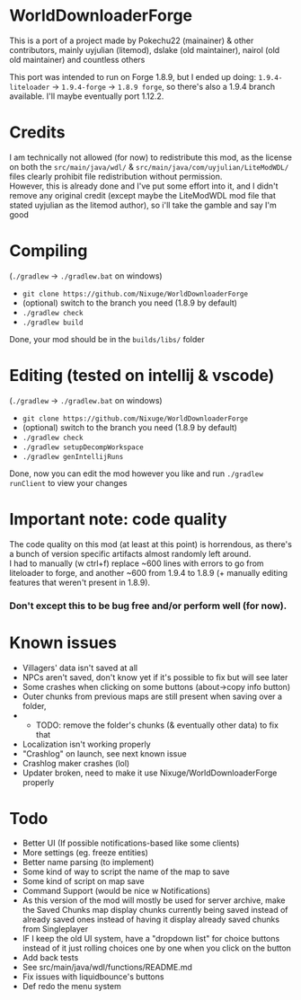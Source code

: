 # WorldDownloaderForge
This is a port of a project made by Pokechu22 (mainainer) & other contributors, mainly uyjulian (litemod), dslake (old maintainer), nairol (old old maintainer) and countless others

This port was intended to run on Forge 1.8.9, but I ended up doing:  `1.9.4-liteloader` -> `1.9.4-forge` -> `1.8.9 forge`, so there's also a 1.9.4 branch available.
I'll maybe eventually port 1.12.2.  

# Credits
I am technically not allowed (for now) to redistribute this mod, as the license on both the `src/main/java/wdl/` & `src/main/java/com/uyjulian/LiteModWDL/` files clearly prohibit file redistribution without permission.  
However, this is already done and I've put some effort into it, and I didn't remove any original credit (except maybe the LiteModWDL mod file that stated uyjulian as the litemod author), so i'll take the gamble and say I'm good

# Compiling
(`./gradlew` -> `./gradlew.bat` on windows)
- `git clone https://github.com/Nixuge/WorldDownloaderForge`
- (optional) switch to the branch you need (1.8.9 by default)
- `./gradlew check`
- `./gradlew build`

Done, your mod should be in the `builds/libs/` folder

# Editing (tested on intellij & vscode)
(`./gradlew` -> `./gradlew.bat` on windows)
- `git clone https://github.com/Nixuge/WorldDownloaderForge`
- (optional) switch to the branch you need (1.8.9 by default)
- `./gradlew check`
- `./gradlew setupDecompWorkspace`
- `./gradlew genIntellijRuns`

Done, now you can edit the mod however you like and run `./gradlew runClient` to view your changes

# Important note: code quality
The code quality on this mod (at least at this point) is horrendous, as there's a bunch of version specific artifacts almost randomly left around.  
I had to manually (w ctrl+f) replace ~600 lines with errors to go from liteloader to forge, and another ~600 from 1.9.4 to 1.8.9 (+ manually editing features that weren't present in 1.8.9).  
### Don't except this to be bug free and/or perform well (for now).

# Known issues
- Villagers' data isn't saved at all
- NPCs aren't saved, don't know yet if it's possible to fix but will see later
- Some crashes when clicking on some buttons (about->copy info button)
- Outer chunks from previous maps are still present when saving over a folder,
- - TODO: remove the folder's chunks (& eventually other data) to fix that
- Localization isn't working properly
- "Crashlog" on launch, see next known issue
- Crashlog maker crashes (lol)
- Updater broken, need to make it use Nixuge/WorldDownloaderForge properly

# Todo
- Better UI (If possible notifications-based like some clients)
- More settings (eg. freeze entities)
- Better name parsing (to implement)
- Some kind of way to script the name of the map to save
- Some kind of script on map save
- Command Support (would be nice w Notifications)
- As this version of the mod will mostly be used for server archive, make the Saved Chunks map display chunks currently being saved instead of already saved ones instead of having it display already saved chunks from Singleplayer
- IF I keep the old UI system, have a "dropdown list" for choice buttons instead of it just rolling choices one by one when you click on the button
- Add back tests
- See src/main/java/wdl/functions/README.md
- Fix issues with liquidbounce's buttons
- Def redo the menu system